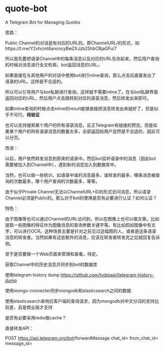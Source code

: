 # quote-bot

A Telegram Bot for Managing Quotes

思路：

Public Channel的对话是有对应的URL的。即ChannelURL/<id>的形式，如https://t.me/Y2xhcmt6ancncyBwZXJzb25hbCBjaGFu/7

所以首先要把语录Channel中的每条消息以及对应的URL先存起来，然后用户查询的时候对消息进行全文检索。bot返回消息的URL。

如果直接在与其他用户的对话中使用bot进行inline查询，那么点击后直接发出了语录的URL。这样是不合适的。

所以可以引导用户与bot私聊进行查询。这样就不需要inline了。在与bot私聊界面返回对应的URL，然后用户点击跳转到对应的语录消息，然后转发出来即可。

如果inline查询的时候点击inline的result能够直接把消息转发出来就好了，但是似乎不可行。**待验证**

也可以支持搜索某个用户的所有语录消息。反正Telegram有链接的预览。但是如果某个用户的所有语录消息的数量太多，全部返回给用户显然是不合适的，因此可以分页。

改进：

以后，用户依然转发消息到原来的语录中。然后bot监听语录中的消息（因此bot需要被加入到Channel中），遇到新的消息加入到数据库中。

当然，也可以做一些统计。如语录中谁的消息最多，谁转发的最多，哪条消息被查询的次数最多，哪个用户查询的次数最多，等等。

由于似乎Private Channel无法以ChannelURL+ID的形式访问消息，所以语录Channel必须是Public的。那么对于bot的使用是否有必要进行认证？如何认证？

特色：

由于图像等也可以通过Channel的URL访问到，所以在图像上也可以做文章。比如提取一些图像的特征作为图像消息的查询参数关键字等。有比如假如图像中有文字，可以进行OCR。这种场景主要是针对之前见过这幅图的人，或者是这条语录消息的转发者。当然如果有这些额外的消息，应该在转发者转发完之后就回复告诉他。

至于是否要做一个Web页面来管理和查看，待定。

获取Channel中的历史消息并同步到bot的数据库

使用telegram history dump https://github.com/tvdstaaij/telegram-history-dump

使用mongo-connecter同步mongodb和elasticsearch之间的数据

使用elasticsearch来响应客户端的查询请求，因为mongodb对中文分词的支持比较差，且是商业版才支持

是否有必要采用redis做cache？

直接转发API：

POST https://api.telegram.org/bot<token>/forwardMessage chat_id=<target chat id> from_chat_id=<from chat id> message_id=<id>
